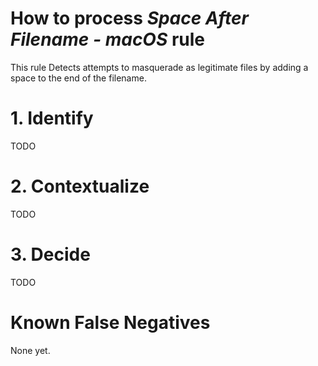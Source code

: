 # How to process *Space After Filename - macOS* rule
This rule Detects attempts to masquerade as legitimate files by adding a space to the end of the filename.

# 1. Identify
TODO

# 2. Contextualize
TODO

# 3. Decide
TODO

# Known False Negatives
None yet.
